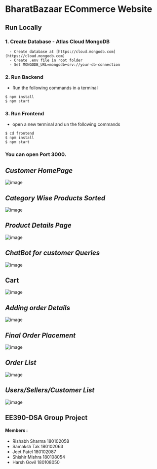 # BharatBazaar ECommerce Website

## Run Locally
### 1. Create Database - Atlas Cloud MongoDB
```
  - Create database at [https://cloud.mongodb.com](https://cloud.mongodb.com)
  - Create .env file in root folder
  - Set MONGODB_URL=mongodb+srv://your-db-connection
  ```

### 2. Run Backend
* Run the following commands in a terminal
```
$ npm install
$ npm start
```
### 3. Run Frontend

* open a new terminal and un the following commands
```
$ cd frontend
$ npm install
$ npm start
```
### You can open Port 3000.

## *Customer HomePage*

![image](https://user-images.githubusercontent.com/44923359/130668394-33db063c-9d50-441b-95bb-30a408f0ede1.png)

## *Category Wise Products Sorted*

![image](https://user-images.githubusercontent.com/44923359/130668133-b1b0530e-c876-4ba8-bf62-313b04f3ac4c.png)

## *Product Details Page*

![image](https://user-images.githubusercontent.com/44923359/130668891-c725b701-f03e-416d-a545-0efe56f3e444.png)

## *ChatBot for customer Queries*

![image](https://user-images.githubusercontent.com/44923359/130668294-baa303b7-7581-4d56-906b-f6a676b9db99.png)

## Cart

![image](https://user-images.githubusercontent.com/44923359/130668738-8075898b-af7f-4251-accd-ffa8752da246.png)

## *Adding order Details*

![image](https://user-images.githubusercontent.com/44923359/130668993-308c4529-2df6-4d08-83ba-5e65d2c9ab70.png)

## *Final Order Placement*

![image](https://user-images.githubusercontent.com/44923359/130669107-df57fee8-91c8-4793-a0b7-ab3d8b7fdab4.png)

## *Order List*

![image](https://user-images.githubusercontent.com/44923359/130668481-08eb4db4-8b82-46c9-8de5-58f46de4ba3d.png)

## *Users/Sellers/Customer List*

![image](https://user-images.githubusercontent.com/44923359/130668598-4f1d9d40-338d-4dd3-8eaf-f8d538ade4ac.png)



## EE390-DSA Group Project
#### Members : 
* Rishabh Sharma 180102058
* Samaksh Tak 180102063
* Jeet Patel 180102087
* Shishir Mishra 180108054
* Harsh Govil 180108050
